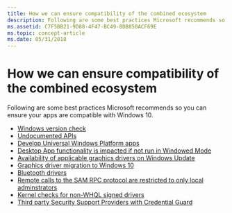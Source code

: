 ```yaml
---
title: How we can ensure compatibility of the combined ecosystem
description: Following are some best practices Microsoft recommends so you can ensure your apps are compatible with Windows 10.
ms.assetid: C7F5BB21-9D88-4F47-BC49-8DB850ACF69E
ms.topic: concept-article
ms.date: 05/31/2018
---
```


# How we can ensure compatibility of the combined ecosystem

Following are some best practices Microsoft recommends so you can ensure your apps are compatible with Windows 10.

-   [Windows version check](windows-version-check.md)
-   [Undocumented APIs](undocumented-apis.md)
-   [Develop Universal Windows Platform apps](develop-universal-windows-platform-apps.md)
-   [Desktop App functionality is impacted if not run in Windowed Mode](modern-desktop-app-functionality-is-impacted-if-not-run-in-windowed-mode.md)
-   [Availability of applicable graphics drivers on Windows Update](availability-of-applicable-graphics-drivers-on-windows-update.md)
-   [Graphics driver migration to Windows 10](graphics-driver-migration-to-windows-10.md)
-   [Bluetooth drivers](bluetooth-drivers.md)
-   [Remote calls to the SAM RPC protocol are restricted to only local adminstrators](remote-calls-to-the-sam-rpc-protocol-are-restricted-to-only-local-administrators.md)
-   [Kernel checks for non-WHQL signed drivers](kernel-checks-for-non-whql-signed-drivers.md)
-   [Third party Security Support Providers with Credential Guard](third-party-security-support-providers-with-credential-guard.md)

 

 




